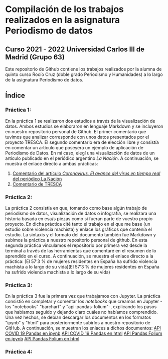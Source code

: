 #  Compilación de los trabajos realizados en la asignatura Periodismo de datos
## Curso  2021 - 2022 Universidad Carlos III de Madrid (Grupo 63)
Este repositorio de Github contiene los trabajos realizados por la alumna de quinto curso Rocío Cruz (doble grado Periodismo y Humanidades) a lo largo de la asignatura Periodismo de datos. 
## Índice 
### Práctica 1:
En la práctica 1 se realizaron dos estudios a través de la visualización de datos. Ambos estudios se elaboraron en lenguaje Markdown y se incluyeron en nuestro repositorio personal de Github. El primer comentario que tuvimos que analizar corresponde con unos datos presentados por el proyecto TRESCA. El segundo comentario era de elección libre y consistía en comentar un artículo que poseyera un ejemplo de aplicación de Periodismo de Datos. En mi caso, elegí una visualización de datos de un artículo publicado en el periódico argentino *La Nación*. A continuación, se muestra el enlace directo a ambas prácticas:
1. [Comentario del artículo *Coronavirus. El avance del virus en tiempo real* del periódico La Nación](https://github.com/Pontedatos/RocioCruz/blob/fbd56429d4826c691c5403235c88649b19e95b71/practica-1-libre.md)
2. [Comentario de TRESCA](https://github.com/Pontedatos/RocioCruz/blob/fbd56429d4826c691c5403235c88649b19e95b71/practica-1-tresca.md)
### Práctica 2:
La práctica 2 consistía en que, tomando como base algún trabajo de periodismo de datos, visualización de datos o infografía, se realizara una historia basada en esa/s piezas como si fueran parte de vuestro propio proyecto. En dicha práctica cité tanto el trabajo en el que me base (un estudio sobre violencia machista) y enlace los gráficos que contenía el estudio. La sintaxis y el formato del documento también fue Markdown y subimos la práctica a nuestro repositorio personal de github. En esta segunda práctica vinculamos el repositorio por primera vez desde la terminal a través de las herramientas que comentaré en el resumen de lo aprendido en el curso. A continuación, se muestra el enlace directo a la práctica:
[El 57’3 % de mujeres residentes en España ha sufrido violencia machista a lo largo de su vida](El 57’3 % de mujeres residentes en España ha sufrido violencia machista a lo largo de su vida) 
### Práctica 3: 
En la práctica 3 fue la primera vez que trabajamos con Jupyter. La práctica consistió en completar y comentar los *notebooks* que creamos en Jupyter -los "notebooks" "barchart" y "api-pandas-folium"-, explicando los pasos que habíamos seguido y dejando claro cuáles no habíamos comprendido. Una vez hechos, se debían descargar los documentos en los formatos "ipynb" y "html" para posteriormente subirlos a nuestro repositorio de GitHub. A continuación, se muestran los enlaces a dichos documentos:
[API COVID 19 Pandas en ipynb](https://github.com/Pontedatos/RocioCruz/blob/3c665fca267fa8ec5327c4fe4a5b55584332a97b/python-api-covid-pandas%20(1).ipynb)
[API COVID 19 Pandas en html](https://github.com/Pontedatos/RocioCruz/blob/3c665fca267fa8ec5327c4fe4a5b55584332a97b/python-api-covid-pandas%20(1).html)
[API Pandas Folium en ipynb](https://github.com/Pontedatos/RocioCruz/blob/3c665fca267fa8ec5327c4fe4a5b55584332a97b/api-pandas-folium%20(1).ipynb)
[API Pandas Folium en html](https://github.com/Pontedatos/RocioCruz/blob/3c665fca267fa8ec5327c4fe4a5b55584332a97b/api-pandas-folium%20(1).html)
### Práctica 4:
